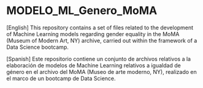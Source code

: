 # MODELO_ML_Genero_MoMA
[English]
This repository contains a set of files related to the development of Machine Learning models regarding gender equality in the MoMA (Museum of Modern Art, NY) archive, carried out within the framework of a Data Science bootcamp.

[Spanish]
Este repositorio contiene un conjunto de archivos relativos a la elaboración de modelos de Machine Learning relativos a igualdad de género en el archivo del MoMA (Museo de arte moderno, NY), realizado en el marco de un bootcamp de Data Science.
